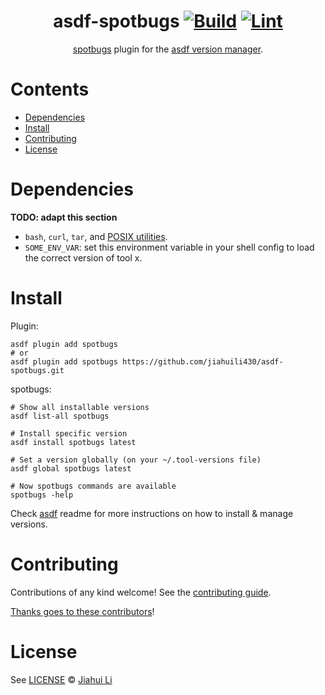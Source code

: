 <div align="center">

# asdf-spotbugs [![Build](https://github.com/jiahuili430/asdf-spotbugs/actions/workflows/build.yml/badge.svg)](https://github.com/jiahuili430/asdf-spotbugs/actions/workflows/build.yml) [![Lint](https://github.com/jiahuili430/asdf-spotbugs/actions/workflows/lint.yml/badge.svg)](https://github.com/jiahuili430/asdf-spotbugs/actions/workflows/lint.yml)

[spotbugs](<TOOL HOMEPAGE>) plugin for the [asdf version manager](https://asdf-vm.com).

</div>

# Contents

- [Dependencies](#dependencies)
- [Install](#install)
- [Contributing](#contributing)
- [License](#license)

# Dependencies

**TODO: adapt this section**

- `bash`, `curl`, `tar`, and [POSIX utilities](https://pubs.opengroup.org/onlinepubs/9699919799/idx/utilities.html).
- `SOME_ENV_VAR`: set this environment variable in your shell config to load the correct version of tool x.

# Install

Plugin:

```shell
asdf plugin add spotbugs
# or
asdf plugin add spotbugs https://github.com/jiahuili430/asdf-spotbugs.git
```

spotbugs:

```shell
# Show all installable versions
asdf list-all spotbugs

# Install specific version
asdf install spotbugs latest

# Set a version globally (on your ~/.tool-versions file)
asdf global spotbugs latest

# Now spotbugs commands are available
spotbugs -help
```

Check [asdf](https://github.com/asdf-vm/asdf) readme for more instructions on how to
install & manage versions.

# Contributing

Contributions of any kind welcome! See the [contributing guide](contributing.md).

[Thanks goes to these contributors](https://github.com/jiahuili430/asdf-spotbugs/graphs/contributors)!

# License

See [LICENSE](LICENSE) © [Jiahui Li](https://github.com/jiahuili430/)

